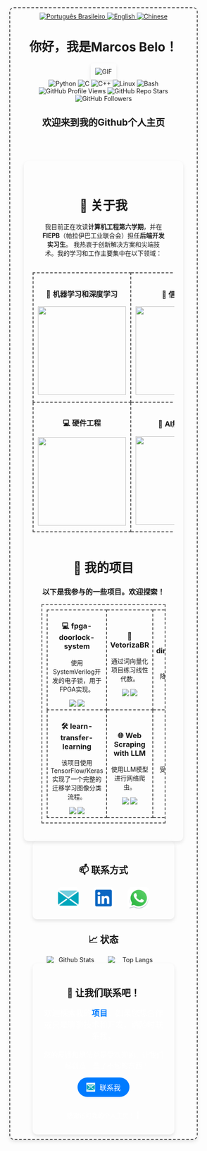 <div style="display: flex; flex-direction: column; align-items: center; width: 80%; height: 80%; padding: 10px; margin: auto; border-radius: 10px; background-color: transparent; box-shadow: 0 4px 8px rgba(0, 0, 0, 0.1); border: 2px dashed #555;">
  <header>
    <div align="center">
      <a href="https://github.com/marcovins/marcovins/blob/main/README-PT.md">
        <img src="https://www.svgrepo.com/show/405433/flag-for-flag-brazil.svg" alt="Português Brasileiro" width="50" height="50">
      </a>
      <a href="https://github.com/marcovins/marcovins/blob/main/README.md">
        <img src="https://www.svgrepo.com/show/405645/flag-for-flag-united-states.svg" alt="English" width="50" height="50">
      </a>
      <a href="https://github.com/marcovins/marcovins/blob/main/README-CH.md">
        <img src="https://www.svgrepo.com/show/405448/flag-for-flag-china.svg" alt="Chinese" width="50" height="50">
      </a>
    </div>
    <div align="center">
      <h1>你好，我是Marcos Belo！</h1>
      <img src="https://media2.giphy.com/media/bJ4TVNYNUympPgcpem/giphy.gif" alt="GIF" style="border-radius: 10%; padding: 10px; box-shadow: 0 4px 8px rgba(0, 0, 0, 0.1);">
    </div>
    <div align="center">
      <img src="https://img.shields.io/badge/Python-3776AB?style=round-the-badge&logo=python&logoColor=white" alt="Python">
      <img src="https://img.shields.io/badge/C-00599C?style=round-the-badge&logo=c&logoColor=white" alt="C">
      <img src="https://img.shields.io/badge/C++-00599C?style=round-the-badge&logo=c%2B%2B&logoColor=white" alt="C++">
      <img src="https://img.shields.io/badge/Linux-FCC624?style=round-the-badge&logo=linux&logoColor=black" alt="Linux">
      <img src="https://img.shields.io/badge/Bash-4EAA25?style=round-the-badge&logo=gnu-bash&logoColor=white" alt="Bash">
    </div>
    <div align="center">
      <img src="https://komarev.com/ghpvc/?username=marcovins&color=blue&style=round-the-badge" alt="GitHub Profile Views">
      <img src="https://img.shields.io/github/stars/marcovins?style=round-the-badge" alt="GitHub Repo Stars">
      <img src="https://img.shields.io/github/followers/marcovins?style=round-the-badge" alt="GitHub Followers">
    </div>
    <div align="center">
      <h2>欢迎来到我的Github个人主页</h2>
    </div>
  </header>
  <main style="text-align: center; padding: 20px; border-radius: 10px; background-color: transparent; box-shadow: 0 4px 8px rgba(0, 0, 0, 0.1); width: 80%; margin: auto;">
    <div style="text-align: center; padding: 20px; margin: auto;">
      <h1> 🚀 关于我</h1>
      <p>
        我目前正在攻读<strong>计算机工程第六学期</strong>，并在<strong>FIEPB</strong>（帕拉伊巴工业联合会）担任<strong>后端开发实习生</strong>。
        我热衷于创新解决方案和尖端技术。我的学习和工作主要集中在以下领域：
      </p>
    </div>
    <table style="margin: auto; text-align: center; border-collapse: collapse;">
      <tr style="margin: auto;">
        <td align="center" style="border: 2px dashed #555; padding: auto; width: 33%; height: 50%;">
          <h3>🧠 机器学习和深度学习</h3>
          <img src="https://media3.giphy.com/media/v1.Y2lkPTc5MGI3NjExdHQ4ZGw1cjNvMTM0ajM4dm1ycHI2cGNnczB4MmQ5YjJqaXE5Z29hOCZlcD12MV9pbnRlcm5hbF9naWZfYnlfaWQmY3Q9Zw/bpmNf92LmkoMw/giphy.gif" width="200px" height="200px">
        </td>
        <td align="center" style="border: 2px dashed #555; padding: 10px; width: 33%; height: 50%;">
          <h3>🔧 信号处理</h3>
          <img src="https://media4.giphy.com/media/v1.Y2lkPTc5MGI3NjExYWN0MTBwMmFpeGl2cjJmZ2VwZnQweDFleWtyNmkwOHVmeHRxNG4zdSZlcD12MV9pbnRlcm5hbF9naWZfYnlfaWQmY3Q9Zw/X0iqiPHFdrEctzDKMU/giphy.gif" width="200px" height="200px">
        </td>
        <td align="center" style="border: 2px dashed #555; padding: 10px; width: 33%; height: 50%;">
          <h3>📊 数据处理</h3>
          <img src="https://media3.giphy.com/media/v1.Y2lkPTc5MGI3NjExdW5zcDUyNG1iZmU1d253aDJ2MDBiaDE5ODUya3E1NGh1ajRlNHprbSZlcD12MV9pbnRlcm5hbF9naWZfYnlfaWQmY3Q9Zw/dtB7kgF86VwZWY5Iee/giphy.gif" width="200px" height="200px">
        </td>
      </tr>
      <tr>
        <td align="center" style="border: 2px dashed #555; padding: 10px; width: 33%; height: 50%;">
          <h3>💻 硬件工程</h3>
          <img src="https://i.pinimg.com/originals/5a/0e/b1/5a0eb19d32b65e7410e96337b7b2b28c.gif" width="200px" height="200px">
        </td>
        <td align="center" style="border: 2px dashed #555; padding: 10px; width: 33%; height: 50%;">
          <h3>🤖 AI解决方案</h3>
          <img src="https://media1.giphy.com/media/v1.Y2lkPTc5MGI3NjExNmMzdXA5ZTk4YjM1Z3ZuZnhpMW5meTgyeDF2a3ZqbDllMWQyN2htZyZlcD12MV9pbnRlcm5hbF9naWZfYnlfaWQmY3Q9Zw/l0ExlTPcZqobpseyY/giphy.gif" width="200px" height="200px">
        </td>
        <td align="center" style="border: 2px dashed #555; padding: 10px; width: 33%; height: 50%;">
          <h3>🌐 网络爬虫</h3>
          <img src="https://media4.giphy.com/media/v1.Y2lkPTc5MGI3NjExd3V0NG82OWN5eGpxazVzbmQxMGU0aHpienRoOXV4biZlcD12MV9pbnRlcm5hbF9naWZfYnlfaWQmY3Q9Zw/26tn33aiTi1jkl6H6/giphy.gif" width="200px" height="200px">
        </td>
      </tr>
    </table>
    <div style="padding: 20px;">
      <h1> 🚀 我的项目</h1>
      <h3>以下是我参与的一些项目。欢迎探索！</h3>
      <table style="border: 2px dashed #555; padding: 10px; margin: auto; text-align: center; border-collapse: collapse;">
        <tr>
          <td align="center" width="33%" height="33%" style="border: 2px dashed #555;">
            <h3>💻 fpga-doorlock-system</h3>
            <p>使用SystemVerilog开发的电子锁，用于FPGA实现。</p>
            <img src="https://img.shields.io/badge/python-3776AB?style=round-square&logo=python&logoColor=white">
            <a href="https://github.com/marcovins/fpga-doorlock-system" target="_blank">
              <img src="https://img.shields.io/badge/GitHub-Project-blue?style=round-square">
            </a>
          </td>
          <td align="center" width="33%" height="33%" style="border: 2px dashed #555;">
            <h3>🔄 VetorizaBR</h3>
            <p>通过词向量化项目练习线性代数。</p>
            <img src="https://img.shields.io/badge/python-3776AB?style=round-square&logo=python&logoColor=white">
            <a href="https://github.com/marcovins/text-embedding" target="_blank">
              <img src="https://img.shields.io/badge/GitHub-Project-blue?style=round-square">
            </a>
          </td>
          <td align="center" width="33%" height="33%" style="border: 2px dashed #555;">
            <h3>💻 dimensionality-reduction</h3>
            <p>降维技术的实现。</p>
            <img src="https://img.shields.io/badge/c++-00599C?style=round-square&logo=cplusplus&logoColor=white">
            <a href="https://github.com/marcovins/dimensionality-reduction" target="_blank">
              <img src="https://img.shields.io/badge/GitHub-Project-blue?style=round-square">
            </a>
          </td>
        </tr>
        <tr>
          <td align="center" width="33%" height="33%" style="border: 2px dashed #555;">
            <h3>🛠️ learn-transfer-learning</h3>
            <p>该项目使用TensorFlow/Keras实现了一个完整的迁移学习图像分类流程。</p>
            <img src="https://img.shields.io/badge/-00599C?style=round-square&logo=c&logoColor=white">
            <a href="https://github.com/marcovins/learn-transfer-learning" target="_blank">
              <img src="https://img.shields.io/badge/GitHub-Project-blue?style=round-square">
            </a>
          </td>
          <td align="center" width="33%" height="33%" style="border: 2px dashed #555;">
            <h3>🌐 Web Scraping with LLM</h3>
            <p>使用LLM模型进行网络爬虫。</p>
            <img src="https://img.shields.io/badge/python-3776AB?style=round-square&logo=python&logoColor=white">
            <a href="https://github.com/marcovins/projeto-web-scraping-LLM" target="_blank">
              <img src="https://img.shields.io/badge/GitHub-Project-blue?style=round-square">
            </a>
          </td>
          <td align="center" width="33%" height="33%" style="border: 2px dashed #555;">
            <h3>🚗 Top Gear ASCII</h3>
            <p>受TopGear启发的ASCII游戏。</p>
            <img src="https://img.shields.io/badge/c++-00599C?style=round-square&logo=cplusplus&logoColor=white">
            <a href="https://github.com/marcovins/top-gear-ascii" target="_blank">
              <img src="https://img.shields.io/badge/GitHub-Project-blue?style=round-square">
            </a>
          </td>
        </tr>
      </table>
    </div>
  </main>
  <footer align="center" style="text-align: center; border-radius: 10px; background-color: transparent; box-shadow: 0 4px 8px rgba(0, 0, 0, 0); width: 80%; margin: auto;">
    <div style="text-align: center; padding: 20px; border-radius: 10px; background-color: transparent; box-shadow: 0 4px 8px rgba(0, 0, 0, 0.1);">
      <h2 >📫 联系方式</h2>
      <div style="display: inline-flex; gap: 30px; justify-content: center; align-items: center;">
        <a href="mailto:marcosbelods@gmail.com" style="transition: transform 0.3s ease;">
          <img alt="E-mail" width="50" height="50" src="https://raw.githubusercontent.com/marcovins/marcovins/master/icons/email.svg" style="border-radius: 10px; transition: transform 0.3s ease;">
        </a>
        <a href="https://www.linkedin.com/in/marcos-belo-b78775271/" style="transition: transform 0.3s ease;">
          <img alt="LinkedIn" width="50" height="50" src="https://raw.githubusercontent.com/marcovins/marcovins/master/icons/linkedin.svg" style="border-radius: 10px; transition: transform 0.3s ease;">
        </a>
        <a href="https://api.whatsapp.com/send?phone=5583988152350" style="transition: transform 0.3s ease;">
          <img alt="WhatsApp" width="50" height="50" src="https://raw.githubusercontent.com/marcovins/marcovins/master/icons/whatsapp.svg" style="border-radius: 10px; transition: transform 0.3s ease;">
        </a>
      </div>
    </div>
    <div>
      <h2 align="center">📈 状态</h2>
      <div style="display: flex; justify-content: center; gap: 20px; width: 80%; margin: auto;">
        <img src="https://github-readme-stats.vercel.app/api?username=marcovins&show_icons=true&theme=tokyonight&height=200" alt="Github Stats" style="height: auto; width: 50%;">
        <img src="https://github-readme-stats.vercel.app/api/top-langs/?username=marcovins&theme=tokyonight&layout=donut&height=200" alt="Top Langs" style="height: auto; width: 50%;">
      </div>
    </div>
    <div style="text-align: center; padding: 20px; border-radius: 10px; background-color: transparent; box-shadow: 0 4px 8px rgba(0, 0, 0, 0.1);">
        <h2>🚀 让我们联系吧！</h2>
        <p style="font-size: 18px; color:rgb(255, 255, 255);">
          欢迎探索我的<strong><a href="#-my-projects" style="color: #007BFF; text-decoration: none;">项目</a></strong>，如果您想合作或只是聊聊技术和开发，请随时联系我。
        </p>
        <p style="font-size: 16px; color: rgb(255, 255, 255);">
          您的反馈和想法总是受欢迎的。让我们一起创造一些了不起的东西！
        </p>
        <a href="mailto:marcosbelods@gmail.com" style="display: inline-flex; gap: 10px; align-items: center; padding: 10px 20px; border-radius: 30px; background-color: #007BFF; color: white; font-size: 16px; text-decoration: none; transition: transform 0.3s ease;">
          <img src="https://raw.githubusercontent.com/marcovins/marcovins/master/icons/email.svg" width="20" height="20" alt="E-mail"> 联系我
        </a>
        <br><br>
        <p style="font-size: 14px; color:rgb(255, 255, 255);">
          感谢访问我的个人主页！ 👋
        </p>
      </div>
    </div>
  </footer>
</div>